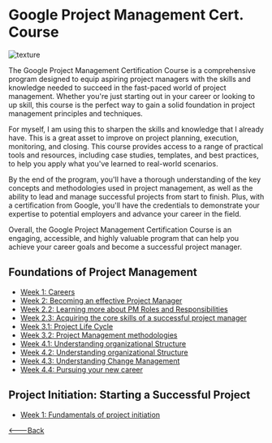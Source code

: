 # Google Project Management Cert. Course

![texture](https://images.unsplash.com/photo-1470790376778-a9fbc86d70e2?ixlib=rb-4.0.3&ixid=MnwxMjA3fDB8MHxwaG90by1wYWdlfHx8fGVufDB8fHx8&auto=format&fit=crop&w=808&q=80)

The Google Project Management Certification Course is a comprehensive program designed to equip aspiring project managers with the skills and knowledge needed to succeed in the fast-paced world of project management. Whether you're just starting out in your career or looking to up skill, this course is the perfect way to gain a solid foundation in project management principles and techniques.

For myself, I am using this to sharpen the skills and knowledge that I already have. This is a great asset to improve on project planning, execution, monitoring, and closing. This course provides access to a range of practical tools and resources, including case studies, templates, and best practices, to help you apply what you've learned to real-world scenarios.

By the end of the program, you'll have a thorough understanding of the key concepts and methodologies used in project management, as well as the ability to lead and manage successful projects from start to finish. Plus, with a certification from Google, you'll have the credentials to demonstrate your expertise to potential employers and advance your career in the field.

Overall, the Google Project Management Certification Course is an engaging, accessible, and highly valuable program that can help you achieve your career goals and become a successful project manager.

## Foundations of Project Management

- [Week 1: Careers](./1.Week_1_Foundations/pmCareers.md)
- [Week 2: Becoming an effective Project Manager](./1.Week_2_Foundations/effectivePM.md)
- [Week 2.2: Learning more about PM Roles and Responsibilities](./1.Week_2_Foundations/2.2effective.md)
- [Week 2.3: Acquiring the core skills of a successful project manager](./1.Week_2_Foundations/2.3core.md)
- [Week 3.1: Project Life Cycle](./1.Week_3_Foundations/3.1projectLifeCycle.md)
- [Week 3.2: Project Management methodologies](./1.Week_3_Foundations/3.2pmMethodologies.md)
- [Week 4.1: Understanding organizational Structure](./1.Week_4_Foundations/4.1.md)
- [Week 4.2: Understanding organizational Structure](./1.Week_4_Foundations/4.2.md)
- [Week 4.3: Understanding Change Management](./1.Week_4_Foundations/4.3.md)
- [Week 4.4: Pursuing your new career](./1.Week_4_Foundations/4.4.md)

## Project Initiation: Starting a Successful Project

- [Week 1: Fundamentals of project initiation](./2.Week_1_Initiation/1.1.md)

[<---Back](../README.md)
